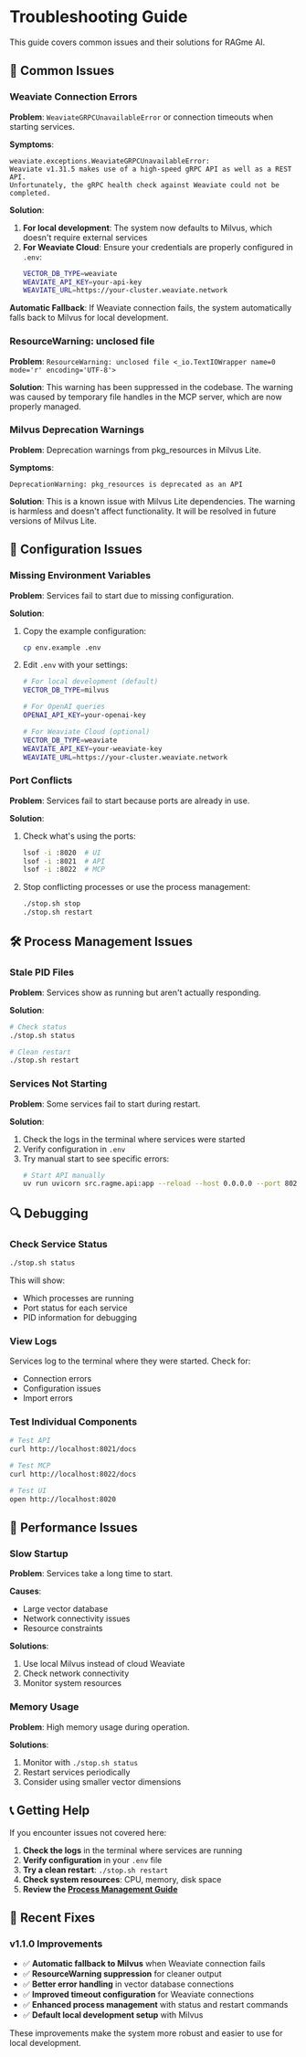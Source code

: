 # Troubleshooting Guide

This guide covers common issues and their solutions for RAGme AI.

## 🚨 Common Issues

### Weaviate Connection Errors

**Problem**: `WeaviateGRPCUnavailableError` or connection timeouts when starting services.

**Symptoms**:
```
weaviate.exceptions.WeaviateGRPCUnavailableError: 
Weaviate v1.31.5 makes use of a high-speed gRPC API as well as a REST API.
Unfortunately, the gRPC health check against Weaviate could not be completed.
```

**Solution**: 
1. **For local development**: The system now defaults to Milvus, which doesn't require external services
2. **For Weaviate Cloud**: Ensure your credentials are properly configured in `.env`:
   ```bash
   VECTOR_DB_TYPE=weaviate
   WEAVIATE_API_KEY=your-api-key
   WEAVIATE_URL=https://your-cluster.weaviate.network
   ```

**Automatic Fallback**: If Weaviate connection fails, the system automatically falls back to Milvus for local development.

### ResourceWarning: unclosed file

**Problem**: `ResourceWarning: unclosed file <_io.TextIOWrapper name=0 mode='r' encoding='UTF-8'>`

**Solution**: This warning has been suppressed in the codebase. The warning was caused by temporary file handles in the MCP server, which are now properly managed.

### Milvus Deprecation Warnings

**Problem**: Deprecation warnings from pkg_resources in Milvus Lite.

**Symptoms**:
```
DeprecationWarning: pkg_resources is deprecated as an API
```

**Solution**: This is a known issue with Milvus Lite dependencies. The warning is harmless and doesn't affect functionality. It will be resolved in future versions of Milvus Lite.

## 🔧 Configuration Issues

### Missing Environment Variables

**Problem**: Services fail to start due to missing configuration.

**Solution**: 
1. Copy the example configuration:
   ```bash
   cp env.example .env
   ```
2. Edit `.env` with your settings:
   ```bash
   # For local development (default)
   VECTOR_DB_TYPE=milvus
   
   # For OpenAI queries
   OPENAI_API_KEY=your-openai-key
   
   # For Weaviate Cloud (optional)
   VECTOR_DB_TYPE=weaviate
   WEAVIATE_API_KEY=your-weaviate-key
   WEAVIATE_URL=https://your-cluster.weaviate.network
   ```

### Port Conflicts

**Problem**: Services fail to start because ports are already in use.

**Solution**:
1. Check what's using the ports:
   ```bash
   lsof -i :8020  # UI
   lsof -i :8021  # API
   lsof -i :8022  # MCP
   ```
2. Stop conflicting processes or use the process management:
   ```bash
   ./stop.sh stop
   ./stop.sh restart
   ```

## 🛠️ Process Management Issues

### Stale PID Files

**Problem**: Services show as running but aren't actually responding.

**Solution**:
```bash
# Check status
./stop.sh status

# Clean restart
./stop.sh restart
```

### Services Not Starting

**Problem**: Some services fail to start during restart.

**Solution**:
1. Check the logs in the terminal where services were started
2. Verify configuration in `.env`
3. Try manual start to see specific errors:
   ```bash
   # Start API manually
   uv run uvicorn src.ragme.api:app --reload --host 0.0.0.0 --port 8021
   ```

## 🔍 Debugging

### Check Service Status

```bash
./stop.sh status
```

This will show:
- Which processes are running
- Port status for each service
- PID information for debugging

### View Logs

Services log to the terminal where they were started. Check for:
- Connection errors
- Configuration issues
- Import errors

### Test Individual Components

```bash
# Test API
curl http://localhost:8021/docs

# Test MCP
curl http://localhost:8022/docs

# Test UI
open http://localhost:8020
```

## 🚀 Performance Issues

### Slow Startup

**Problem**: Services take a long time to start.

**Causes**:
- Large vector database
- Network connectivity issues
- Resource constraints

**Solutions**:
1. Use local Milvus instead of cloud Weaviate
2. Check network connectivity
3. Monitor system resources

### Memory Usage

**Problem**: High memory usage during operation.

**Solutions**:
1. Monitor with `./stop.sh status`
2. Restart services periodically
3. Consider using smaller vector dimensions

## 📞 Getting Help

If you encounter issues not covered here:

1. **Check the logs** in the terminal where services are running
2. **Verify configuration** in your `.env` file
3. **Try a clean restart**: `./stop.sh restart`
4. **Check system resources**: CPU, memory, disk space
5. **Review the [Process Management Guide](PROCESS_MANAGEMENT.md)**

## 🔄 Recent Fixes

### v1.1.0 Improvements

- ✅ **Automatic fallback to Milvus** when Weaviate connection fails
- ✅ **ResourceWarning suppression** for cleaner output
- ✅ **Better error handling** in vector database connections
- ✅ **Improved timeout configuration** for Weaviate connections
- ✅ **Enhanced process management** with status and restart commands
- ✅ **Default local development setup** with Milvus

These improvements make the system more robust and easier to use for local development. 
